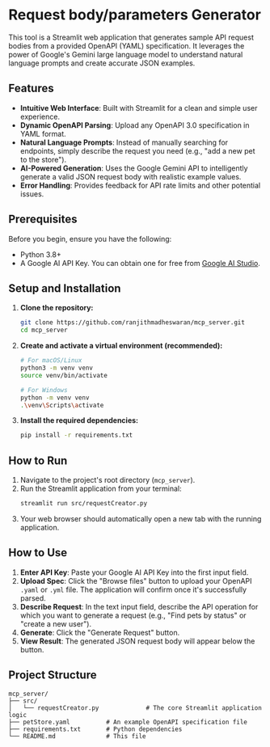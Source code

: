 # Request body/parameters Generator

This tool is a Streamlit web application that generates sample API request bodies from a provided OpenAPI (YAML) specification. It leverages the power of Google's Gemini large language model to understand natural language prompts and create accurate JSON examples.

## Features

- **Intuitive Web Interface**: Built with Streamlit for a clean and simple user experience.
- **Dynamic OpenAPI Parsing**: Upload any OpenAPI 3.0 specification in YAML format.
- **Natural Language Prompts**: Instead of manually searching for endpoints, simply describe the request you need (e.g., "add a new pet to the store").
- **AI-Powered Generation**: Uses the Google Gemini API to intelligently generate a valid JSON request body with realistic example values.
- **Error Handling**: Provides feedback for API rate limits and other potential issues.

## Prerequisites

Before you begin, ensure you have the following:

- Python 3.8+
- A Google AI API Key. You can obtain one for free from [Google AI Studio](https://aistudio.google.com/app/apikey).

## Setup and Installation

1.  **Clone the repository:**
    ```bash
    git clone https://github.com/ranjithmadheswaran/mcp_server.git
    cd mcp_server
    ```

2.  **Create and activate a virtual environment (recommended):**
    ```bash
    # For macOS/Linux
    python3 -m venv venv
    source venv/bin/activate

    # For Windows
    python -m venv venv
    .\venv\Scripts\activate
    ```

3.  **Install the required dependencies:**
    ```bash
    pip install -r requirements.txt
    ```

## How to Run

1.  Navigate to the project's root directory (`mcp_server`).
2.  Run the Streamlit application from your terminal:
    ```bash
    streamlit run src/requestCreator.py
    ```
3.  Your web browser should automatically open a new tab with the running application.

## How to Use

1.  **Enter API Key**: Paste your Google AI API Key into the first input field.
2.  **Upload Spec**: Click the "Browse files" button to upload your OpenAPI `.yaml` or `.yml` file. The application will confirm once it's successfully parsed.
3.  **Describe Request**: In the text input field, describe the API operation for which you want to generate a request (e.g., "Find pets by status" or "create a new user").
4.  **Generate**: Click the "Generate Request" button.
5.  **View Result**: The generated JSON request body will appear below the button.

## Project Structure

```
mcp_server/
├── src/
│   └── requestCreator.py             # The core Streamlit application logic
├── petStore.yaml          # An example OpenAPI specification file
├── requirements.txt       # Python dependencies
└── README.md              # This file
```
